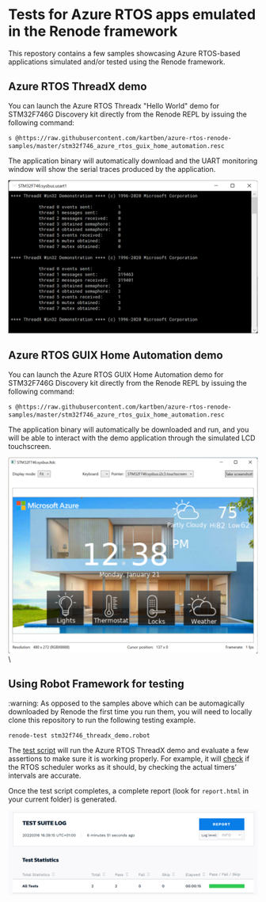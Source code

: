 # Tests for Azure RTOS apps emulated in the Renode framework

This repostory contains a few samples showcasing Azure RTOS-based applications simulated and/or tested using the Renode framework.

## Azure RTOS ThreadX demo

You can launch the Azure RTOS Threadx "Hello World" demo for STM32F746G Discovery kit directly from the Renode REPL by issuing the following command: 

```
s @https://raw.githubusercontent.com/kartben/azure-rtos-renode-samples/master/stm32f746_azure_rtos_guix_home_automation.resc
```

The application binary will automatically download and the UART monitoring window will show the serial traces produced by the application.

![Azure RTOS ThreadX Demo running in Renode](assets/threadx-demo.png)

## Azure RTOS GUIX Home Automation demo

You can launch the Azure RTOS GUIX Home Automation demo for STM32F746G Discovery kit directly from the Renode REPL by issuing the following command: 

```
s @https://raw.githubusercontent.com/kartben/azure-rtos-renode-samples/master/stm32f746_azure_rtos_guix_home_automation.resc
```

The application binary will automatically be downloaded and run, and you will be able to interact with the demo application through the simulated LCD touchscreen. 

![Azure RTOS GUIX Home Automation Demo running in Renode](assets/guix-demo.png)\

## Using Robot Framework for testing

\:warning: As opposed to the samples above which can be automagically downloaded by Renode the first time you run them, you will need to locally clone this repository to run the following testing example.

```
renode-test stm32f746_threadx_demo.robot
```

The [test script](stm32f746_threadx_demo.robot) will run the Azure RTOS ThreadX demo and evaluate a few assertions to make sure it is working properly. For example, it will [check](stm32f746_threadx_demo.robot#L27-L57) if the RTOS scheduler works as it should, by checking the actual timers' intervals are accurate.

Once the test script completes, a complete report (look for `report.html` in your current folder) is generated. 

![Testing Azure RTOS ThreadX Demo using Renode Testing Framework](assets/renode-robot-framework-demo.png)
